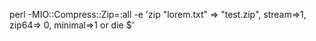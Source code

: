 perl -MIO::Compress::Zip=:all -e 'zip "lorem.txt" => "test.zip", stream=>1, zip64=> 0, minimal=>1 or die $'